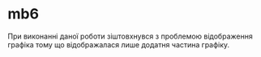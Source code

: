 # mb6
 
При виконанні даної роботи зіштовхнувся з проблемою відображення графіка тому що відображалася лише додатня частина графіку.
